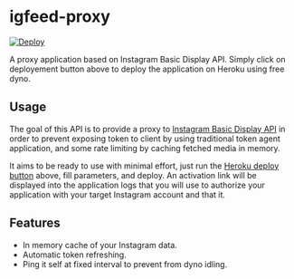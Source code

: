 # igfeed-proxy

[![Deploy](https://www.herokucdn.com/deploy/button.svg)](https://heroku.com/deploy)

A proxy application based on Instagram Basic Display API.
Simply click on deployement button above to deploy the application on Heroku
using free dyno. 

## Usage

The goal of this API is to provide a proxy to
[Instagram Basic Display API](https://developers.facebook.com/docs/instagram-basic-display-api/)
in order to prevent exposing token to client by using
traditional token agent application, and some rate
limiting by caching fetched media in memory.

It aims to be ready to use with minimal effort, just run the
[Heroku deploy button](https://heroku.com/deploy) above, fill
parameters, and deploy. An activation link will be displayed
into the application logs that you will use to authorize your
application with your target Instagram account and that it.

## Features

- In memory cache of your Instagram data.
- Automatic token refreshing.
- Ping it self at fixed interval to prevent from dyno idling.